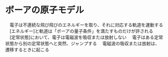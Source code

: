 # ボーアの原子モデル
　電子は不連続な飛び飛びのエネルギーを取り、それに対応する軌道を運動する
　[エネルギー]と軌道は「ボーアの量子条件」を満たすものだけが許される
　[定常状態]において、電子は電磁波を吸収または放射しない
　電子はある定常状態から別の定常状態へと突然、ジャンプする
　電磁波の吸収または放射は、遷移するときに起こる
